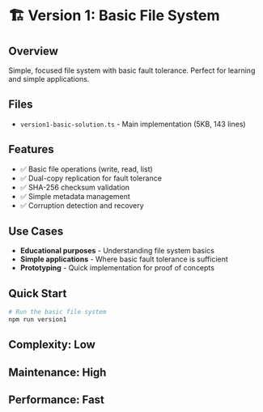 # 🏗️ Version 1: Basic File System

## Overview
Simple, focused file system with basic fault tolerance. Perfect for learning and simple applications.

## Files
- `version1-basic-solution.ts` - Main implementation (5KB, 143 lines)

## Features
- ✅ Basic file operations (write, read, list)
- ✅ Dual-copy replication for fault tolerance
- ✅ SHA-256 checksum validation
- ✅ Simple metadata management
- ✅ Corruption detection and recovery

## Use Cases
- **Educational purposes** - Understanding file system basics
- **Simple applications** - Where basic fault tolerance is sufficient
- **Prototyping** - Quick implementation for proof of concepts

## Quick Start
```bash
# Run the basic file system
npm run version1
```

## Complexity: **Low**
## Maintenance: **High**
## Performance: **Fast**
